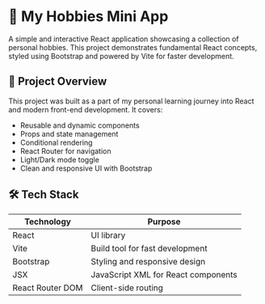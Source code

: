 # 🌟 My Hobbies Mini App

A simple and interactive React application showcasing a collection of personal hobbies. This project demonstrates fundamental React concepts, styled using Bootstrap and powered by Vite for faster development.

## 🎯 Project Overview

This project was built as a part of my personal learning journey into React and modern front-end development. It covers:

- Reusable and dynamic components
- Props and state management
- Conditional rendering
- React Router for navigation
- Light/Dark mode toggle
- Clean and responsive UI with Bootstrap

## 🛠️ Tech Stack

| Technology       | Purpose                             |
| ---------------- | ----------------------------------- |
| React            | UI library                          |
| Vite             | Build tool for fast development     |
| Bootstrap        | Styling and responsive design       |
| JSX              | JavaScript XML for React components |
| React Router DOM | Client-side routing                 |
